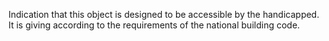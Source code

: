 Indication that this object is designed to be accessible by the handicapped. 
It is giving according to the requirements of the national building code.